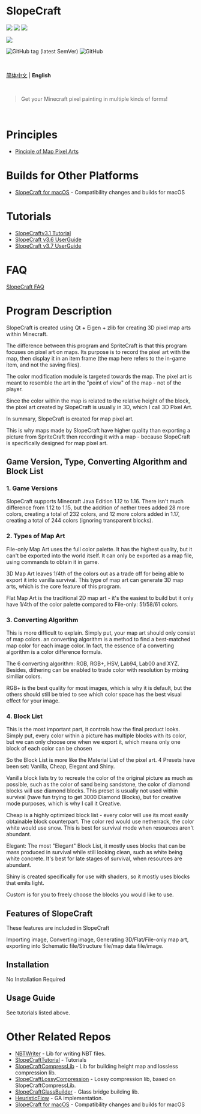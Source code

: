 # SlopeCraft

![](https://img.shields.io/badge/C%2B%2B-17-blue?style=plastic) ![](https://img.shields.io/badge/Qt-v6.1.0-brightgreen?style=plastic) ![](https://img.shields.io/badge/Eigen-v3.4.0-yellowgreen?style=plastic) 

![](https://img.shields.io/badge/Minecraft-1.12~1.19-orange?style=plastic) 

![GitHub tag (latest SemVer)](https://img.shields.io/github/v/tag/TokiNoBug/SlopeCraft?style=plastic) ![GitHub](https://img.shields.io/github/license/TokiNoBug/SlopeCraft?style=plastic)

<br>

[简体中文](README.md "README.md") | **English**    <!-- lang -->

<br>

> Get your Minecraft pixel painting in multiple kinds of forms!

<br>

# Principles

* [Pinciple of Map Pixel Arts](https://github.com/ToKiNoBug/SlopeCraftTutorial/blob/main/en_US/BasicPrinciple/README.md)

# Builds for Other Platforms

* [SlopeCraft for macOS](https://github.com/iXORTech/SlopeCraft-for-macOS) - Compatibility changes and builds for macOS

# Tutorials

* [SlopeCraftv3.1 Tutorial](https://github.com/ToKiNoBug/SlopeCraftTutorial/tree/v3.7/en_US/v3.1)
* [SlopeCraft v3.6 UserGuide](https://github.com/ToKiNoBug/SlopeCraftTutorial/blob/v3.6/en/v3.6/v3.6Tutorial.tex)
* [SlopeCraft v3.7 UserGuide](https://github.com/ToKiNoBug/SlopeCraftTutorial/blob/v3.7/zh_CN/v3.7/v3.7教程.tex)

# FAQ

[SlopeCraft FAQ](./docs/FAQ_EN.md)

# Program Description

SlopeCraft is created using Qt + Eigen + zlib for creating 3D pixel map arts within Minecraft.

The difference between this program and SpriteCraft is that this program focuses on pixel art on maps. Its purpose is to record the pixel art with the map, then display it in an item frame (the map here refers to the in-game item, and not the saving files).

The color modification module is targeted towards the map. The pixel art is meant to resemble the art in the "point of view" of the map - not of the player.

Since the color within the map is related to the relative height of the block, the pixel art created by SlopeCraft is usually in 3D, which I call 3D Pixel Art.

In summary, SlopeCraft is created for map pixel art.

This is why maps made by SlopeCraft have higher quality than exporting a picture from SpriteCraft then recording it with a map - because SlopeCraft is specifically designed for map pixel art.

## Game Version, Type, Converting Algorithm and Block List

### 1. Game Versions

SlopeCraft supports Minecraft Java Edition 1.12 to 1.16. There isn't much difference from 1.12 to 1.15, but the addition of nether trees added 28 more colors, creating a total of 232 colors, and 12 more colors added in 1.17, creating a total of 244 colors (ignoring transparent blocks).

### 2. Types of Map Art

File-only Map Art uses the full color palette. It has the highest quality, but it can't be exported into the world itself. It can only be exported as a map file, using commands to obtain it in game.

3D Map Art leaves 1/4th of the colors out as a trade off for being able to export it into vanilla survival. This type of map art can generate 3D map arts, which is the core feature of this program.

Flat Map Art is the traditional 2D map art - it's the easiest to build but it only have 1/4th of the color palette compared to File-only: 51/58/61 colors.

### 3. Converting Algorithm

This is more difficult to explain. Simply put, your map art should only consist of map colors. an converting algorithm is a method to find a best-matched map color for each image color. In fact, the essence of a converting algorithm is a color difference formula.

The 6 converting algorithm: RGB, RGB+, HSV, Lab94, Lab00 and XYZ. Besides, dithering can be enabled to trade color with resolution by mixing similiar colors.

RGB+ is the best quality for most images, which is why it is default, but the others should still be tried to see which color space has the best visual effect for your image.

### 4. Block List

This is the most important part, it controls how the final product looks. Simply put, every color within a picture has multiple blocks with its color, but we can only choose one when we export it, which means only one block of each color can be chosen

So the Block List is more like the Material List of the pixel art. 4 Presets have been set: Vanilla, Cheap, Elegant and Shiny.

Vanilla block lists try to recreate the color of the original picture as much as possible, such as the color of sand being sandstone, the color of diamond blocks will use diamond blocks. This preset is usually not used within survival (have fun trying to get 3000 Diamond Blocks), but for creative mode purposes, which is why I call it Creative.

Cheap is a highly optimized block list - every color will use its most easily obtainable block counterpart. The color red would use netherrack, the color white would use snow. This is best for survival mode when resources aren't abundant.

Elegant: The most "Elegant" Block List, it mostly uses blocks that can be mass produced in survival while still looking clean, such as white being white concrete. It's best for late stages of survival, when resources are abundant.

Shiny is created specifically for use with shaders, so it mostly uses blocks that emits light.

Custom is for you to freely choose the blocks you would like to use.

## Features of SlopeCraft

These features are included in SlopeCraft

Importing image, Converting image, Generating 3D/Flat/File-only map art, exporting into Schematic file/Structure file/map data file/image.

## Installation

No Installation Required

## Usage Guide

See tutorials listed above.

# Other Related Repos

* [NBTWriter](https://github.com/ToKiNoBug/NBTWriter-of-Toki) - Lib for writing NBT files.
* [SlopeCraftTutorial](https://github.com/ToKiNoBug/SlopeCraftTutorial) - Tutorials
* [SlopeCraftCompressLib](https://github.com/ToKiNoBug/SlopeCraftCompressLib) - Lib for building height map and lossless compression lib.
* [SlopeCraftLossyCompression](https://github.com/ToKiNoBug/SlopeCraftLossyCompression) - Lossy compression lib, based on SlopeCraftCompressLib.
* [SlopeCraftGlassBuilder](https://github.com/ToKiNoBug/SlopeCraftGlassBuilder) - Glass bridge building lib.
* [HeuristicFlow](https://github.com/TokiNoBug/HeuristicFlow) - GA implementation.
* [SlopeCraft for macOS](https://github.com/iXORTech/SlopeCraft-for-macOS) - Compatibility changes and builds for macOS
